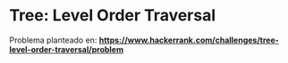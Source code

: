 # Tree: Level Order Traversal

Problema planteado en: **https://www.hackerrank.com/challenges/tree-level-order-traversal/problem**
